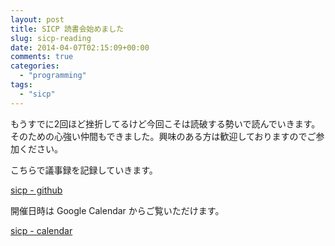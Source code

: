 ```yaml
---
layout: post
title: SICP 読書会始めました
slug: sicp-reading
date: 2014-04-07T02:15:09+00:00
comments: true
categories:
  - "programming"
tags:
  - "sicp"
---
```


もうすでに2回ほど挫折してるけど今回こそは読破する勢いで読んでいきます。そのための心強い仲間もできました。興味のある方は歓迎しておりますのでご参加ください。

こちらで議事録を記録していきます。

<a href="https://github.com/sicp-reading" title="sicp github" target="_blank">sicp - github</a>

開催日時は Google Calendar からご覧いただけます。

<a href="https://www.google.com/calendar/embed?src=78fvffvhpkbnajj10h5pqmm1rk@group.calendar.google.com&ctz=Asia/Tokyo" title="sicp" target="_blank">sicp - calendar</a>
